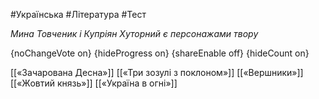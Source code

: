 #Українська #Література #Тест

*Мина Товченик і Купріян Хуторний є персонажами твору*

{noChangeVote on}
{hideProgress on}
{shareEnable off}
{hideCount on}

[[«Зачарована Десна»]]
[[«Три зозулі з поклоном»]]
[[«Вершники»]]
[[«Жовтий князь»]]
[[«Україна в огні»]]
